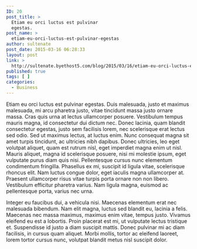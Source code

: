```yaml
---
ID: 20
post_title: >
  Etiam eu orci luctus est pulvinar
  egestas.
post_name: >
  etiam-eu-orci-luctus-est-pulvinar-egestas
author: sultenate
post_date: 2015-03-16 06:28:33
layout: post
link: >
  http://sultenate.byethost5.com/blog/2015/03/16/etiam-eu-orci-luctus-est-pulvinar-egestas/
published: true
tags: [ ]
categories:
  - Business
---
```

Etiam eu orci luctus est pulvinar egestas. Duis malesuada, justo et maximus malesuada, mi arcu pharetra justo, vitae tincidunt massa justo ornare massa. Cras quis urna at lectus ullamcorper posuere. Vestibulum tempus mauris magna, id consectetur dui dictum nec. Donec lacinia, quam blandit consectetur egestas, justo sem facilisis lorem, nec scelerisque erat lectus sed odio. Sed ut maximus lectus, at luctus enim. Nunc consequat magna sit amet turpis tincidunt, ac ultricies nibh dapibus. Donec ultricies, leo eget volutpat aliquet, quam est rutrum nisl, eget imperdiet magna enim ut nisl. Mauris aliquet, magna id scelerisque posuere, nisi mi molestie ipsum, eget vulputate purus diam quis nisi. Pellentesque cursus nunc elementum condimentum fringilla. Phasellus ex mi, suscipit id ligula vitae, scelerisque rhoncus elit. Nam luctus congue dolor, eget iaculis magna ullamcorper at. Praesent ullamcorper risus vitae turpis porta ornare non non libero. Vestibulum efficitur pharetra varius. Nam ligula magna, euismod ac pellentesque porta, varius nec urna.

Integer eu faucibus dui, a vehicula nisi. Maecenas elementum erat nec malesuada bibendum. Nam elit magna, luctus sed blandit eu, lacinia a felis. Maecenas nec massa maximus, maximus enim vitae, tempus justo. Vivamus eleifend eu est a lobortis. Proin placerat est mi, ut vulputate lectus tristique et. Suspendisse id justo a diam suscipit mattis. Donec pulvinar mi ac diam facilisis, in cursus quam aliquet. Morbi mollis, tortor ac eleifend laoreet, lorem tortor cursus nunc, volutpat blandit metus nisl suscipit dolor.